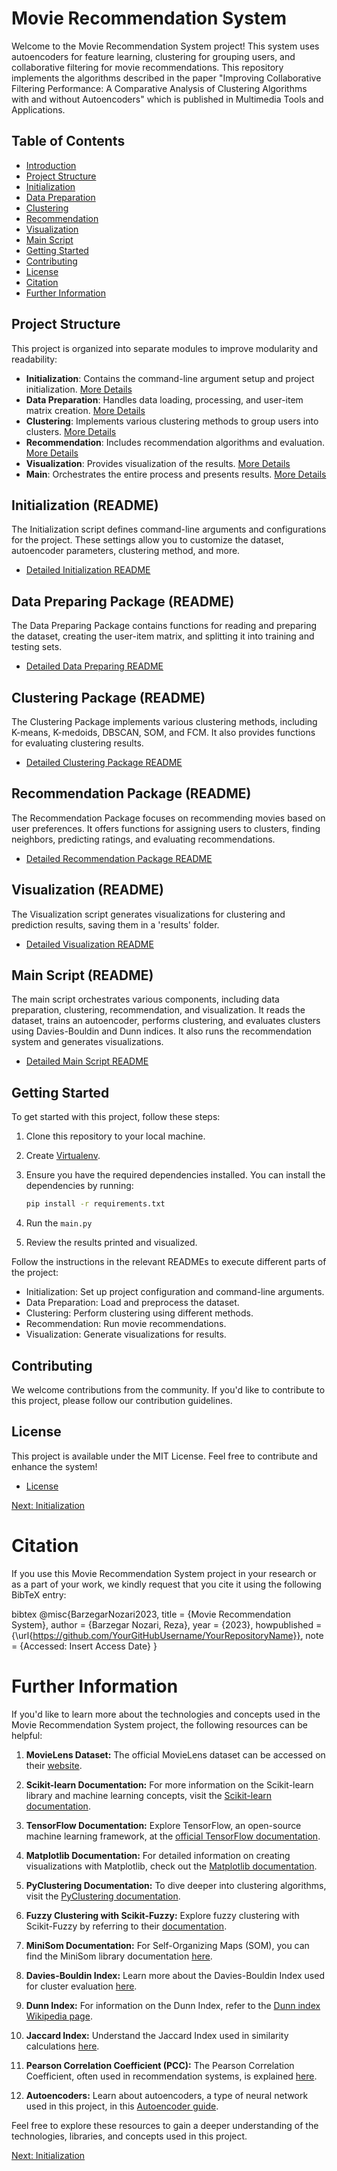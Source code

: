 # Movie Recommendation System

Welcome to the Movie Recommendation System project! This system uses autoencoders for feature learning, clustering for grouping users, and collaborative filtering for movie recommendations.
This repository implements the algorithms described in the paper "Improving Collaborative Filtering Performance: A Comparative Analysis of Clustering Algorithms with and without Autoencoders" which is published in Multimedia Tools and Applications.

## Table of Contents

- [Introduction](#introduction)
- [Project Structure](#project-structure)
- [Initialization](/Scripts%20Description/initialization.md)
- [Data Preparation](/Scripts%20Description/data_preparing_package.md)
- [Clustering](/Scripts%20Description/clustering_package.md)
- [Recommendation](/Scripts%20Description/recommendation_package.md)
- [Visualization](/Scripts%20Description/visualization.md)
- [Main Script](/Scripts%20Description/main.md)
- [Getting Started](#getting-started)
- [Contributing](#contributing)
- [License](#license)
- [Citation](#citation)
- [Further Information](#further-information)

## Project Structure

This project is organized into separate modules to improve modularity and readability:

- **Initialization**: Contains the command-line argument setup and project initialization. [More Details](/Scripts%20Description/initialization.md)
- **Data Preparation**: Handles data loading, processing, and user-item matrix creation. [More Details](/Scripts%20Description/data_preparing_package.md)
- **Clustering**: Implements various clustering methods to group users into clusters. [More Details](/Scripts%20Description/clustering_package.md)
- **Recommendation**: Includes recommendation algorithms and evaluation. [More Details](/Scripts%20Description/recommendation_package.md)
- **Visualization**: Provides visualization of the results. [More Details](/Scripts%20Description/visualization.md)
- **Main**: Orchestrates the entire process and presents results. [More Details](/Scripts%20Description/main.md)


## Initialization (README)

The Initialization script defines command-line arguments and configurations for the project. These settings allow you to customize the dataset, autoencoder parameters, clustering method, and more.

- [Detailed Initialization README](/Scripts%20Description/initialization.md)

## Data Preparing Package (README)

The Data Preparing Package contains functions for reading and preparing the dataset, creating the user-item matrix, and splitting it into training and testing sets.

- [Detailed Data Preparing README](/Scripts%20Description/data_preparing_package.md)

## Clustering Package (README)

The Clustering Package implements various clustering methods, including K-means, K-medoids, DBSCAN, SOM, and FCM. It also provides functions for evaluating clustering results.

- [Detailed Clustering Package README](/Scripts%20Description/clustering_package.md)

## Recommendation Package (README)

The Recommendation Package focuses on recommending movies based on user preferences. It offers functions for assigning users to clusters, finding neighbors, predicting ratings, and evaluating recommendations.

- [Detailed Recommendation Package README](/Scripts%20Description/recommendation_package.md)

## Visualization (README)

The Visualization script generates visualizations for clustering and prediction results, saving them in a 'results' folder.

- [Detailed Visualization README](/Scripts%20Description/visualization.md)

## Main Script (README)

The main script orchestrates various components, including data preparation, clustering, recommendation, and visualization. It reads the dataset, trains an autoencoder, performs clustering, and evaluates clusters using Davies-Bouldin and Dunn indices. It also runs the recommendation system and generates visualizations.

- [Detailed Main Script README](/Scripts%20Description/main.md)


## Getting Started

To get started with this project, follow these steps:

1. Clone this repository to your local machine.
2. Create [Virtualenv](https://virtualenv.pypa.io/en/latest/index.html).
3. Ensure you have the required dependencies installed. You can install the dependencies by running:

   ```bash
   pip install -r requirements.txt

4. Run the `main.py`

5. Review the results printed and visualized.

Follow the instructions in the relevant READMEs to execute different parts of the project:

- Initialization: Set up project configuration and command-line arguments.
- Data Preparation: Load and preprocess the dataset.
- Clustering: Perform clustering using different methods.
- Recommendation: Run movie recommendations.
- Visualization: Generate visualizations for results.

## Contributing
We welcome contributions from the community. If you'd like to contribute to this project, please follow our contribution guidelines.

## License

This project is available under the MIT License. Feel free to contribute and enhance the system!

- [License](LICENSE)


[Next: Initialization](/Scripts%20Description/initialization.md)

# Citation

If you use this Movie Recommendation System project in your research or as a part of your work, we kindly request that you cite it using the following BibTeX entry:

bibtex
@misc{BarzegarNozari2023,
  title = {Movie Recommendation System},
  author = {Barzegar Nozari, Reza},
  year = {2023},
  howpublished = {\url{https://github.com/YourGitHubUsername/YourRepositoryName}},
  note = {Accessed: Insert Access Date}
}

# Further Information

If you'd like to learn more about the technologies and concepts used in the Movie Recommendation System project, the following resources can be helpful:

1. **MovieLens Dataset:** The official MovieLens dataset can be accessed on their [website](https://grouplens.org/datasets/movielens/).

2. **Scikit-learn Documentation:** For more information on the Scikit-learn library and machine learning concepts, visit the [Scikit-learn documentation](https://scikit-learn.org/stable/documentation.html).

3. **TensorFlow Documentation:** Explore TensorFlow, an open-source machine learning framework, at the [official TensorFlow documentation](https://www.tensorflow.org/).

4. **Matplotlib Documentation:** For detailed information on creating visualizations with Matplotlib, check out the [Matplotlib documentation](https://matplotlib.org/stable/contents.html).

5. **PyClustering Documentation:** To dive deeper into clustering algorithms, visit the [PyClustering documentation](https://pyclustering.github.io/).

6. **Fuzzy Clustering with Scikit-Fuzzy:** Explore fuzzy clustering with Scikit-Fuzzy by referring to their [documentation](https://pythonhosted.org/scikit-fuzzy/).

7. **MiniSom Documentation:** For Self-Organizing Maps (SOM), you can find the MiniSom library documentation [here](https://github.com/JustGlowing/minisom).

8. **Davies-Bouldin Index:** Learn more about the Davies-Bouldin Index used for cluster evaluation [here](https://en.wikipedia.org/wiki/Davies%E2%80%93Bouldin_index).

9. **Dunn Index:** For information on the Dunn Index, refer to the [Dunn index Wikipedia page](https://en.wikipedia.org/wiki/Dunn_index).

10. **Jaccard Index:** Understand the Jaccard Index used in similarity calculations [here](https://en.wikipedia.org/wiki/Jaccard_index).

11. **Pearson Correlation Coefficient (PCC):** The Pearson Correlation Coefficient, often used in recommendation systems, is explained [here](https://en.wikipedia.org/wiki/Pearson_correlation_coefficient).

12. **Autoencoders:** Learn about autoencoders, a type of neural network used in this project, in this [Autoencoder guide](https://blog.keras.io/building-autoencoders-in-keras.html).


Feel free to explore these resources to gain a deeper understanding of the technologies, libraries, and concepts used in this project.

[Next: Initialization](/Scripts%20Description/initialization.md)










